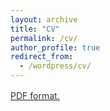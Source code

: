 ```yaml
---
layout: archive
title: "CV"
permalink: /cv/
author_profile: true
redirect_from:
  - /wordpress/cv/
---
```


<u><a style="line-height: 1.5;" href="https://shenyigang.github.io/CV.pdf"><span style="color: #333333;"><span> PDF format.</span></span></a></u>
